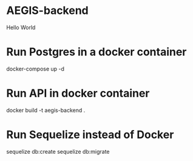 # AEGIS-backend

Hello World
# Run Postgres in a docker container

docker-compose up -d

# Run API in docker container

docker build -t aegis-backend .

# Run Sequelize instead of Docker

sequelize db:create
sequelize db:migrate
